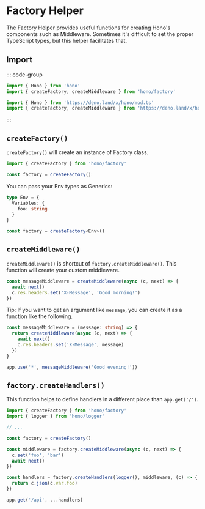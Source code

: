 # Factory Helper

The Factory Helper provides useful functions for creating Hono's components such as Middleware. Sometimes it's difficult to set the proper TypeScript types, but this helper facilitates that.

## Import

::: code-group

```ts [npm]
import { Hono } from 'hono'
import { createFactory, createMiddleware } from 'hono/factory'
```

```ts [Deno]
import { Hono } from 'https://deno.land/x/hono/mod.ts'
import { createFactory, createMiddleware } from 'https://deno.land/x/hono/helper.ts'
```

:::

## `createFactory()`

`createFactory()` will create an instance of Factory class.

```ts
import { createFactory } from 'hono/factory'

const factory = createFactory()
```

You can pass your Env types as Generics:

```ts
type Env = {
  Variables: {
    foo: string
  }
}

const factory = createFactory<Env>()
```

## `createMiddleware()`

`createMiddleware()` is shortcut of `factory.createMiddleware()`.
This function will create your custom middleware.

```ts
const messageMiddleware = createMiddleware(async (c, next) => {
  await next()
  c.res.headers.set('X-Message', 'Good morning!')
})
```

Tip: If you want to get an argument like `message`, you can create it as a function like the following.

```ts
const messageMiddleware = (message: string) => {
  return createMiddleware(async (c, next) => {
    await next()
    c.res.headers.set('X-Message', message)
  })
}

app.use('*', messageMiddleware('Good evening!'))
```

## `factory.createHandlers()` <Badge style="vertical-align: middle;" type="warning" text="Experimental" />

This function helps to define handlers in a different place than `app.get('/')`.

```ts
import { createFactory } from 'hono/factory'
import { logger } from 'hono/logger'

// ...

const factory = createFactory()

const middleware = factory.createMiddleware(async (c, next) => {
  c.set('foo', 'bar')
  await next()
})

const handlers = factory.createHandlers(logger(), middleware, (c) => {
  return c.json(c.var.foo)
})

app.get('/api', ...handlers)
```
